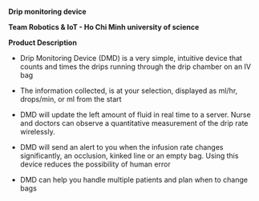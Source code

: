__Drip monitoring device__

__Team Robotics &amp; IoT - Ho Chi Minh university of science__

**Product Description**

* Drip Monitoring Device (DMD) is a very simple, intuitive device that counts and times the drips running through the drip chamber on an IV bag

* The information collected, is at your selection, displayed as ml/hr, drops/min, or ml from the start

* DMD will update the left amount of fluid in real time to a server. Nurse and doctors can observe a quantitative measurement of the drip rate wirelessly. 

* DMD will send an alert to you when the infusion rate changes significantly, an occlusion, kinked line or an empty bag. Using this device reduces the possibility of human error

* DMD can help you handle multiple patients and plan when to change bags
